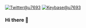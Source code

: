 [![Twitter@u7693](https://img.shields.io/twitter/follow/u7693)](https://twitter.com/u7693)
[![Keybase@u7693](https://img.shields.io/keybase/pgp/u7693)](https://keybase.io/u7693)

### Hi there 👋

<!--
**u7693/u7693** is a ✨ _special_ ✨ repository because its `README.md` (this file) appears on your GitHub profile.

Here are some ideas to get you started:

- 🔭 I’m currently working on ...
- 🌱 I’m currently learning ...
- 👯 I’m looking to collaborate on ...
- 🤔 I’m looking for help with ...
- 💬 Ask me about ...
- 📫 How to reach me: ...
- 😄 Pronouns: ...
- ⚡ Fun fact: ...
-->
